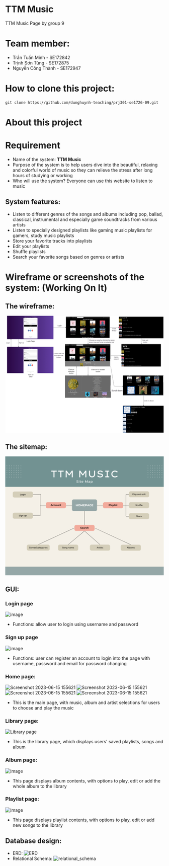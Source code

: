 # TTM Music
TTM Music Page by group 9
# Team member:
- Trần Tuấn Minh - SE172842
- Trịnh Sơn Tùng - SE172875
- Nguyễn Công Thành - SE172947
  
# How to clone this project:
```
git clone https://github.com/dunghuynh-teaching/prj301-se1726-09.git
```

# About this project
# Requirement
- Name of the system: **TTM Music**
- Purpose of the system is to help users dive into the beautiful, relaxing and colorful world of music so they can relieve the stress after long hours of studying or working 
- Who will use the system? Everyone can use this website to listen to music
## System features:
- Listen to different genres of the songs and albums including pop, ballad, classical, instrumental and especially game soundtracks
from various artists
- Listen to specially designed playlists like gaming music playlists for gamers, study music playlists
- Store your favorite tracks into playlists
- Edit your playlists
- Shuffle playlists
- Search your favorite songs based on genres or artists

# Wireframe or screenshots of the system: (Working On It)

## The wireframe:
![](wireframe.png)

## The sitemap: 
![](/TTM_Music_Sitemap.png)

## GUI:
### Login page
![image](https://github.com/dunghuynh-teaching/prj301-se1726-09/assets/133552281/16d76f32-33ac-4603-af23-0082f20af9a6)
- Functions: allow user to login using username and password
### Sign up page
![image](https://github.com/dunghuynh-teaching/prj301-se1726-09/assets/133552281/8118c619-43e2-40cb-a6f0-a7f013d1178d)
- Functions: user can register an account to login into the page with username, password and email for password changing 
### Home page:
![Screenshot 2023-06-15 155621](https://github.com/dunghuynh-teaching/prj301-se1726-09/assets/133552281/a0e2e0d7-ea96-4e4d-81dd-f97dd5170f37)
![Screenshot 2023-06-15 155621](https://github.com/dunghuynh-teaching/prj301-se1726-09/assets/133552281/0a9958e9-f5a8-44d1-a3f6-40585d03cf5d)
![Screenshot 2023-06-15 155621](https://github.com/dunghuynh-teaching/prj301-se1726-09/assets/133552281/cdd9c28d-824c-48d2-8e30-3221a3fb67e5)
![Screenshot 2023-06-15 155621](https://github.com/dunghuynh-teaching/prj301-se1726-09/assets/133552281/c7eb84f9-3185-485f-a687-e3f097393dd5)

- This is the main page, with music, album and artist selections for users to choose and play the music
### Library page:
![Library page](https://github.com/dunghuynh-teaching/prj301-se1726-09/assets/133552281/d2c02c0d-ea41-4cfb-a681-81176787bfd6)
- This is the library page, which displays users' saved playlists, songs and album
### Album page:
![image](https://github.com/dunghuynh-teaching/prj301-se1726-09/assets/133552281/230ca5a5-d105-4e05-a8cd-690b9bdccd85)
- This page displays album contents, with options to play, edit or add the whole album to the library 
### Playlist page:
![image](https://github.com/dunghuynh-teaching/prj301-se1726-09/assets/133552281/483a2f68-abba-4e1b-ba90-f3d52ef0191d)
- This page displays playlist contents, with options to play, edit or add new songs to the library 

## Database design:
- ERD: 
![ERD](https://github.com/dunghuynh-teaching/prj301-se1726-09/assets/133552281/79c5c198-4307-4f9b-a087-72d5cded03b6)
- Relational Schema:
![relational_schema](https://github.com/dunghuynh-teaching/prj301-se1726-09/assets/133552281/48b052a6-e6d1-4ebe-b24d-ed504d992cc5)


